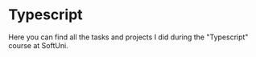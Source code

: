 # Typescript

Here you can find all the tasks and projects I did during the "Typescript" course at SoftUni.